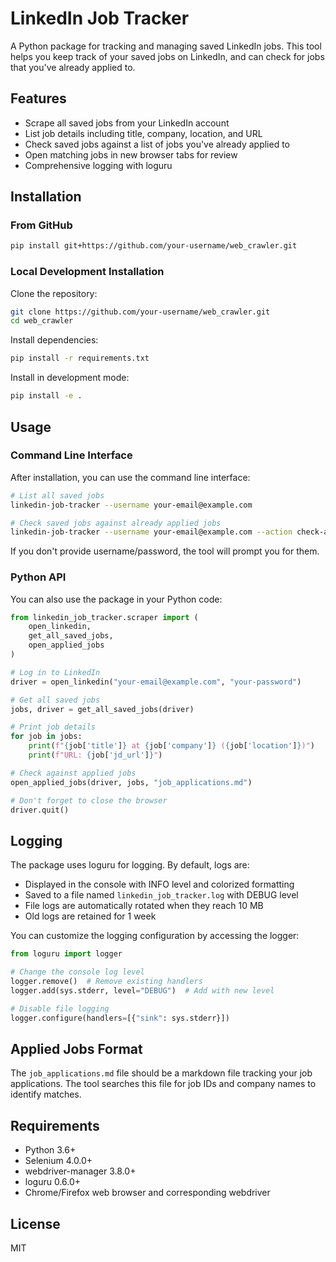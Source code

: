 # LinkedIn Job Tracker

A Python package for tracking and managing saved LinkedIn jobs. This tool helps you keep track of your saved jobs on LinkedIn, and can check for jobs that you've already applied to.

## Features

- Scrape all saved jobs from your LinkedIn account
- List job details including title, company, location, and URL
- Check saved jobs against a list of jobs you've already applied to
- Open matching jobs in new browser tabs for review
- Comprehensive logging with loguru

## Installation

### From GitHub

```bash
pip install git+https://github.com/your-username/web_crawler.git
```

### Local Development Installation

Clone the repository:

```bash
git clone https://github.com/your-username/web_crawler.git
cd web_crawler
```

Install dependencies:

```bash
pip install -r requirements.txt
```

Install in development mode:

```bash
pip install -e .
```

## Usage

### Command Line Interface

After installation, you can use the command line interface:

```bash
# List all saved jobs
linkedin-job-tracker --username your-email@example.com

# Check saved jobs against already applied jobs
linkedin-job-tracker --username your-email@example.com --action check-applied --applied-jobs-file path/to/job_applications.md
```

If you don't provide username/password, the tool will prompt you for them.

### Python API

You can also use the package in your Python code:

```python
from linkedin_job_tracker.scraper import (
    open_linkedin,
    get_all_saved_jobs,
    open_applied_jobs
)

# Log in to LinkedIn
driver = open_linkedin("your-email@example.com", "your-password")

# Get all saved jobs
jobs, driver = get_all_saved_jobs(driver)

# Print job details
for job in jobs:
    print(f"{job['title']} at {job['company']} ({job['location']})")
    print(f"URL: {job['jd_url']}")

# Check against applied jobs
open_applied_jobs(driver, jobs, "job_applications.md")

# Don't forget to close the browser
driver.quit()
```

## Logging

The package uses loguru for logging. By default, logs are:
- Displayed in the console with INFO level and colorized formatting
- Saved to a file named `linkedin_job_tracker.log` with DEBUG level
- File logs are automatically rotated when they reach 10 MB
- Old logs are retained for 1 week

You can customize the logging configuration by accessing the logger:

```python
from loguru import logger

# Change the console log level
logger.remove()  # Remove existing handlers
logger.add(sys.stderr, level="DEBUG")  # Add with new level

# Disable file logging
logger.configure(handlers=[{"sink": sys.stderr}])
```

## Applied Jobs Format

The `job_applications.md` file should be a markdown file tracking your job applications. The tool searches this file for job IDs and company names to identify matches.

## Requirements

- Python 3.6+
- Selenium 4.0.0+
- webdriver-manager 3.8.0+
- loguru 0.6.0+
- Chrome/Firefox web browser and corresponding webdriver

## License

MIT